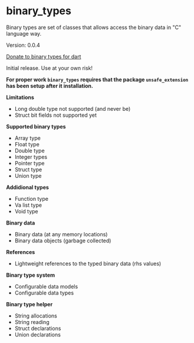 binary_types
=====

Binary types are set of classes that allows access the binary data in "C" language way.

Version: 0.0.4

[Donate to binary types for dart](https://www.paypal.com/cgi-bin/webscr?cmd=_donations&business=binary.dart@gmail.com&item_name=binary.types.for.dart&currency_code=USD)

Initial release. Use at your own risk!

**For proper work `binary_types` requires that the package `unsafe_extension` has been setup after it installation.**

**Limitations**

- Long double type not supported (and never be) 
- Struct bit fields not supported yet

**Supported binary types**

- Array type
- Float type
- Double type
- Integer types
- Pointer type
- Struct type
- Union type

**Addidional types**

- Function type
- Va list type
- Void type

**Binary data**

- Binary data (at any memory locations) 
- Binary data objects (garbage collected)

**References**

- Lightweight references to the typed binary data (rhs values)

**Binary type system**

- Configurable data models
- Configurable data types

**Binary type helper**

- String allocations
- String reading
- Struct declarations
- Union declarations


